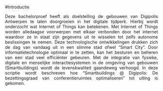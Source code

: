 #Introductie
<p style="text-align: justify;">Deze bachelorproef heeft als doelstelling de gebouwen van Digipolis Antwerpen te laten doorgroeien in het digitale tijdperk. Hierbij wordt onderzocht wat Internet of Things kan betekenen. Met Internet of Things worden alledaagse voorwerpen met elkaar verbonden door het internet waardoor ze in staat zijn gegevens uit te wisselen tot zelfs autonome beslissingen te nemen. Deze technologische ontwikkelingen drukken zich de dag van vandaag uit in een slimme stad ofwel “Smart City”. Door informatietechnologie optimaal in te zetten, kan het besturen en beheren van een stad veel efficiënter gebeuren. Met de integratie van fysieke, digitale en menselijke interactiesystemen in de omgeving van gebouwen (Smartbuildings) wordt de levenskwaliteit gaandeweg verhoogd. In deze scriptie wordt beschreven hoe “Smartbuildings @ Digipolis: De bezettingsgraad van conferentieruimtes optimaliseren” tot uiting is gekomen.</p>